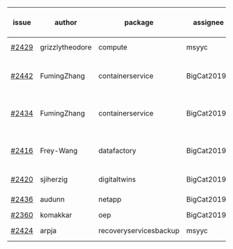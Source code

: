 | issue | author | package | assignee | bot advice | created date of issue | target release date | date from target |
| ------ | ------ | ------ | ------ | ------ | ------ | ------ | :-----: |
| [#2429](https://github.com/Azure/sdk-release-request/issues/2429) | grizzlytheodore | compute | msyyc | new issue ! <br> | 02-09 | 02-23 |   |
| [#2442](https://github.com/Azure/sdk-release-request/issues/2442) | FumingZhang | containerservice | BigCat20196 | duplicated issue  <br>new issue ! <br> | 02-14 | 02-21 |   |
| [#2434](https://github.com/Azure/sdk-release-request/issues/2434) | FumingZhang | containerservice | BigCat20196 | duplicated issue  <br>  release date < 2 ! <br> | 02-10 | 02-14 | 0 |
| [#2416](https://github.com/Azure/sdk-release-request/issues/2416) | Frey-Wang | datafactory | BigCat20196 | new comment.  <br> release date < 2 ! <br> | 02-07 | 02-14 | 0 |
| [#2420](https://github.com/Azure/sdk-release-request/issues/2420) | sjiherzig | digitaltwins | BigCat20196 |   release date < 2 ! <br> | 02-07 | 02-15 | 0 |
| [#2436](https://github.com/Azure/sdk-release-request/issues/2436) | audunn | netapp | BigCat20196 |   release date < 2 ! <br> | 02-10 | 02-14 | 0 |
| [#2360](https://github.com/Azure/sdk-release-request/issues/2360) | komakkar | oep | BigCat20196 |   | 01-07 | 01-24 |   |
| [#2424](https://github.com/Azure/sdk-release-request/issues/2424) | arpja | recoveryservicesbackup | msyyc |   release date < 2 ! <br> | 02-09 | 02-14 | 0 |
